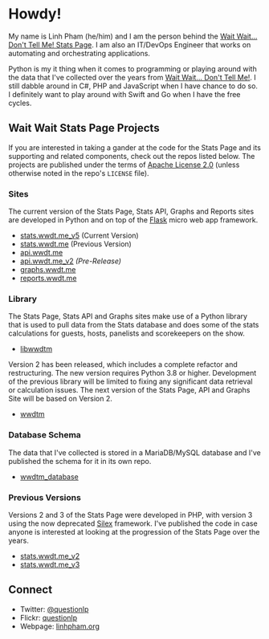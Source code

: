 # Howdy!

My name is Linh Pham (he/him) and I am the person behind the
[Wait Wait... Don't Tell Me! Stats Page](https://stats.wwdt.me). I am also an
IT/DevOps Engineer that works on automating and orchestrating applications.

Python is my it thing when it comes to programming or playing around with the
data that I've collected over the years from
[Wait Wait... Don't Tell Me!](https://waitwait.npr.org). I still dabble around
in C#, PHP and JavaScript when I have chance to do so. I definitely want to
play around with Swift and Go when I have the free cycles.

## Wait Wait Stats Page Projects

If you are interested in taking a gander at the code for the Stats Page and its
supporting and related components, check out the repos listed below. The projects
are published under the terms of
[Apache License 2.0](https://www.apache.org/licenses/LICENSE-2.0) (unless
otherwise noted in the repo's `LICENSE` file).

### Sites

The current version of the Stats Page, Stats API, Graphs and Reports sites
are developed in Python and on top of the
[Flask](https://github.com/pallets/flask) micro web app framework.

 * [stats.wwdt.me_v5](https://github.com/questionlp/stats.wwdt.me_v5) (Current Version)
 * [stats.wwdt.me](https://github.com/questionlp/stats.wwdt.me) (Previous Version)
 * [api.wwdt.me](https://github.com/questionlp/api.wwdt.me)
 * [api.wwdt.me_v2](https://github.com/questionlp/api.wwdt.me_v2) *(Pre-Release)*
 * [graphs.wwdt.me](https://github.com/questionlp/graphs.wwdt.me)
 * [reports.wwdt.me](https://github.com/questionlp/reports.wwdt.me)

### Library

The Stats Page, Stats API and Graphs sites make use of a Python library that
is used to pull data from the Stats database and does some of the stats
calculations for guests, hosts, panelists and scorekeepers on the show.

 * [libwwdtm](https://github.com/questionlp/libwwdtm)

Version 2 has been released, which includes a complete refactor and restructuring.
The new version requires Python 3.8 or higher. Development of the previous
library will be limited to fixing any significant data retrieval or calculation
issues. The next version of the Stats Page, API and Graphs Site will be based on
Version 2.

 * [wwdtm](https://github.com/questionlp/wwdtm)

### Database Schema

The data that I've collected is stored in a MariaDB/MySQL database and I've
published the schema for it in its own repo.

 * [wwdtm_database](https://github.com/questionlp/wwdtm_database)

### Previous Versions

Versions 2 and 3 of the Stats Page were developed in PHP, with version 3 using
the now deprecated [Silex](https://github.com/silexphp/Silex) framework. I've
published the code in case anyone is interested at looking at the progression
of the Stats Page over the years.

 * [stats.wwdt.me_v2](https://github.com/questionlp/stats.wwdt.me_v2)
 * [stats.wwdt.me_v3](https://github.com/questionlp/stats.wwdt.me_v3)

## Connect

 * Twitter: [@questionlp](https://twitter.com/questionlp)
 * Flickr: [questionlp](https://www.flickr.com/photos/questionlp)
 * Webpage: [linhpham.org](https://linhpham.org)
